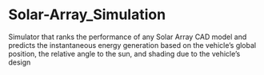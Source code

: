 # Solar-Array_Simulation
 Simulator that ranks the performance of any Solar Array CAD model and predicts the instantaneous energy generation based on the vehicle’s global position, the relative angle to the sun, and shading due to the vehicle’s design 
